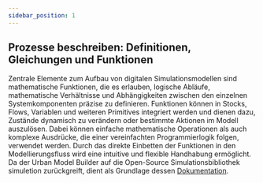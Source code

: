 ```yaml
---
sidebar_position: 1
---
```


## Prozesse beschreiben: Definitionen, Gleichungen und Funktionen

Zentrale Elemente zum Aufbau von digitalen Simulationsmodellen sind mathematische Funktionen, die es erlauben, logische Abläufe, mathematische Verhältnisse und Abhängigkeiten zwischen den einzelnen Systemkomponenten präzise zu definieren. Funktionen können in Stocks, Flows, Variablen und weiteren Primitives integriert werden und dienen dazu, Zustände dynamisch zu verändern oder bestimmte Aktionen im Modell auszulösen. Dabei können einfache mathematische Operationen als auch komplexe Ausdrücke, die einer vereinfachten Programmierlogik folgen, verwendet werden. Durch das direkte Einbetten der Funktionen in den Modellierungsfluss wird eine intuitive und flexible Handhabung ermöglicht. Da der Urban Model Builder auf die Open-Source Simulationsbibliothek simuletion zurückgreift, dient als Grundlage dessen [Dokumentation](https://insightmaker.com/help).